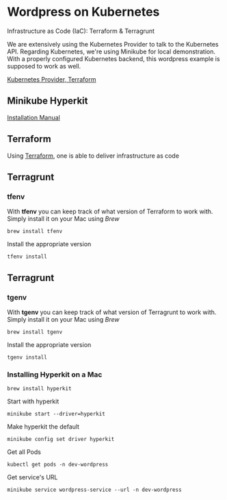 # Wordpress on Kubernetes

Infrastructure as Code (IaC): Terraform & Terragrunt

We are extensively using the Kubernetes Provider to talk to the Kubernetes API.
Regarding Kubernetes, we're using Minikube for local demonstration. With a properly configured Kubernetes backend, this wordpress example is supposed to work as well.

[Kubernetes Provider, Terraform](https://registry.terraform.io/providers/hashicorp/kubernetes/latest/docs)

## Minikube Hyperkit
[Installation Manual](https://minikube.sigs.k8s.io/docs/drivers/hyperkit/)

## Terraform

Using [Terraform](https://www.terraform.io), one is able to deliver infrastructure as code

## Terragrunt

### tfenv

With **tfenv** you can keep track of what version of Terraform to work with. Simply install it on your Mac using *Brew*

`brew install tfenv`

Install the appropriate version

`tfenv install`

## Terragrunt

### tgenv

With **tgenv** you can keep track of what version of Terragrunt to work with. Simply install it on your Mac using *Brew*

`brew install tgenv`

Install the appropriate version

`tgenv install`

### Installing Hyperkit on a Mac
`brew install hyperkit`

Start with hyperkit

`minikube start --driver=hyperkit`

Make hyperkit the default

`minikube config set driver hyperkit`


Get all Pods

`kubectl get pods -n dev-wordpress`

Get service's URL

`minikube service wordpress-service --url -n dev-wordpress`